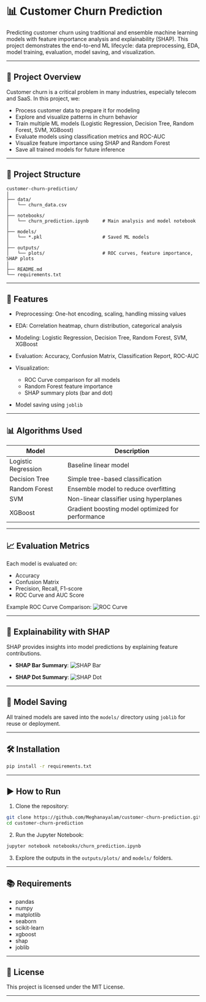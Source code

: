 

# 📊 Customer Churn Prediction

Predicting customer churn using traditional and ensemble machine learning models with feature importance analysis and explainability (SHAP). This project demonstrates the end-to-end ML lifecycle: data preprocessing, EDA, model training, evaluation, model saving, and visualization.

---

## 🚀 Project Overview

Customer churn is a critical problem in many industries, especially telecom and SaaS. In this project, we:

* Process customer data to prepare it for modeling
* Explore and visualize patterns in churn behavior
* Train multiple ML models (Logistic Regression, Decision Tree, Random Forest, SVM, XGBoost)
* Evaluate models using classification metrics and ROC-AUC
* Visualize feature importance using SHAP and Random Forest
* Save all trained models for future inference

---

## 📁 Project Structure

```
customer-churn-prediction/
│
├── data/
│   └── churn_data.csv
│
├── notebooks/
│   └── churn_prediction.ipynb     # Main analysis and model notebook
│
├── models/
│   └── *.pkl                      # Saved ML models
│
├── outputs/
│   └── plots/                     # ROC curves, feature importance, SHAP plots
│
├── README.md
└── requirements.txt
```

---

## 📌 Features

* Preprocessing: One-hot encoding, scaling, handling missing values
* EDA: Correlation heatmap, churn distribution, categorical analysis
* Modeling: Logistic Regression, Decision Tree, Random Forest, SVM, XGBoost
* Evaluation: Accuracy, Confusion Matrix, Classification Report, ROC-AUC
* Visualization:

  * ROC Curve comparison for all models
  * Random Forest feature importance
  * SHAP summary plots (bar and dot)
* Model saving using `joblib`

---

## 📊 Algorithms Used

| Model               | Description                                       |
| ------------------- | ------------------------------------------------- |
| Logistic Regression | Baseline linear model                             |
| Decision Tree       | Simple tree-based classification                  |
| Random Forest       | Ensemble model to reduce overfitting              |
| SVM                 | Non-linear classifier using hyperplanes           |
| XGBoost             | Gradient boosting model optimized for performance |

---

## 📈 Evaluation Metrics

Each model is evaluated on:

* Accuracy
* Confusion Matrix
* Precision, Recall, F1-score
* ROC Curve and AUC Score

Example ROC Curve Comparison:
![ROC Curve](outputs/plots/roc_curve_comparison.png)

---

## 🧠 Explainability with SHAP

SHAP provides insights into model predictions by explaining feature contributions.

* **SHAP Bar Summary**:
  ![SHAP Bar](outputs/plots/shap_summary_bar.png)

* **SHAP Dot Summary**:
  ![SHAP Dot](outputs/plots/shap_summary_dot.png)

---

## 💾 Model Saving

All trained models are saved into the `models/` directory using `joblib` for reuse or deployment.

---

## 🛠️ Installation

```bash
pip install -r requirements.txt
```

---

## ▶️ How to Run

1. Clone the repository:

```bash
git clone https://github.com/Meghanayalam/customer-churn-prediction.git
cd customer-churn-prediction
```

2. Run the Jupyter Notebook:

```bash
jupyter notebook notebooks/churn_prediction.ipynb
```

3. Explore the outputs in the `outputs/plots/` and `models/` folders.

---

## 📚 Requirements

* pandas
* numpy
* matplotlib
* seaborn
* scikit-learn
* xgboost
* shap
* joblib

---

## 📌 License

This project is licensed under the MIT License.

---

